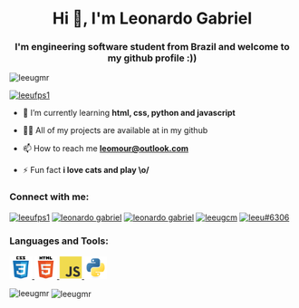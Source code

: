 <h1 align="center">Hi 👋, I'm Leonardo Gabriel</h1>
<h3 align="center">I'm engineering software student from Brazil and welcome to my github profile :))</h3>

<p align="left"> <img src="https://komarev.com/ghpvc/?username=leeugmr&label=Profile%20views&color=0e75b6&style=flat" alt="leeugmr" /> </p>

<p align="left"> <a href="https://twitter.com/leeufps1" target="blank"><img src="https://img.shields.io/twitter/follow/leeufps1?logo=twitter&style=for-the-badge" alt="leeufps1" /></a> </p>

- 🌱 I’m currently learning **html, css, python and javascript**

- 👨‍💻 All of my projects are available at in my github

- 📫 How to reach me **leomour@outlook.com**

- ⚡ Fun fact **i love cats and play \o/**

<h3 align="left">Connect with me:</h3>
<p align="left">
<a href="https://twitter.com/leeufps1" target="blank"><img align="center" src="https://raw.githubusercontent.com/rahuldkjain/github-profile-readme-generator/master/src/images/icons/Social/twitter.svg" alt="leeufps1" height="30" width="40" /></a>
<a href="https://linkedin.com/in/leonardo gabriel" target="blank"><img align="center" src="https://raw.githubusercontent.com/rahuldkjain/github-profile-readme-generator/master/src/images/icons/Social/linked-in-alt.svg" alt="leonardo gabriel" height="30" width="40" /></a>
<a href="https://fb.com/leonardo gabriel" target="blank"><img align="center" src="https://raw.githubusercontent.com/rahuldkjain/github-profile-readme-generator/master/src/images/icons/Social/facebook.svg" alt="leonardo gabriel" height="30" width="40" /></a>
<a href="https://instagram.com/leeugcm" target="blank"><img align="center" src="https://raw.githubusercontent.com/rahuldkjain/github-profile-readme-generator/master/src/images/icons/Social/instagram.svg" alt="leeugcm" height="30" width="40" /></a>
<a href="https://discord.gg/leeu#6306" target="blank"><img align="center" src="https://raw.githubusercontent.com/rahuldkjain/github-profile-readme-generator/master/src/images/icons/Social/discord.svg" alt="leeu#6306" height="30" width="40" /></a>
</p>

<h3 align="left">Languages and Tools:</h3>
<p align="left"> <a href="https://www.w3schools.com/css/" target="_blank" rel="noreferrer"> <img src="https://raw.githubusercontent.com/devicons/devicon/master/icons/css3/css3-original-wordmark.svg" alt="css3" width="40" height="40"/> </a> <a href="https://www.w3.org/html/" target="_blank" rel="noreferrer"> <img src="https://raw.githubusercontent.com/devicons/devicon/master/icons/html5/html5-original-wordmark.svg" alt="html5" width="40" height="40"/> </a> <a href="https://developer.mozilla.org/en-US/docs/Web/JavaScript" target="_blank" rel="noreferrer"> <img src="https://raw.githubusercontent.com/devicons/devicon/master/icons/javascript/javascript-original.svg" alt="javascript" width="40" height="40"/> </a> <a href="https://www.python.org" target="_blank" rel="noreferrer"> <img src="https://raw.githubusercontent.com/devicons/devicon/master/icons/python/python-original.svg" alt="python" width="40" height="40"/> </a> </p>

<p><img align="left" src="https://github-readme-stats.vercel.app/api/top-langs?username=leeugmr&show_icons=true&locale=en&layout=compact" alt="leeugmr" /></p>

<p>&nbsp;<img align="center" src="https://github-readme-stats.vercel.app/api?username=leeugmr&show_icons=true&locale=en" alt="leeugmr" /></p>
